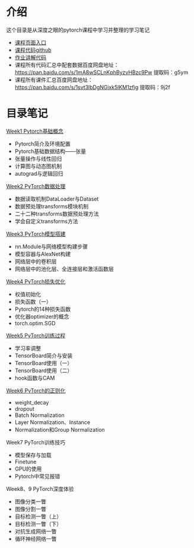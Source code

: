 # 介绍
这个目录是从深度之眼的pytorch课程中学习并整理的学习笔记

- [课程页面入口](https://ai.deepshare.net/detail/p_5df0ad9a09d37_qYqVmt85/6)
- [课程代码github](https://github.com/JansonYuan/Pytorch-Camp)
- [作业讲解代码](https://github.com/greebear/pytorch-learning)
- 课程所有代码汇总中配套数据百度网盘地址：https://pan.baidu.com/s/1mA8wSCLnKphByzvHBzc9Pw 
提取码：g5ym
- 课程所有课件汇总百度网盘地址：https://pan.baidu.com/s/1svt3lbDgNGixk5lKM1zfig 
提取码：9j2f

# 目录笔记

[Week1 Pytorch基础概念](https://nbviewer.jupyter.org/github/shiqi-lu/Learn-AI/blob/master/pytorch_deepshare/week1.ipynb)
- Pytorch简介及环境配置
- Pytorch基础数据结构——张量
- 张量操作与线性回归
- 计算图与动态图机制
- autograd与逻辑回归

[Week2 PyTorch数据处理](https://nbviewer.jupyter.org/github/shiqi-lu/Learn-AI/blob/master/pytorch_deepshare/week2.ipynb)
- 数据读取机制DataLoader与Dataset
- 数据预处理transforms模块机制
- 二十二种transforms数据预处理方法
- 学会自定义transforms方法

[Week3 PyTorch模型搭建](https://nbviewer.jupyter.org/github/shiqi-lu/Learn-AI/blob/master/pytorch_deepshare/week3.ipynb)
- nn.Module与网络模型构建步骤
- 模型容器与AlexNet构建
- 网络层中的卷积层
- 网络层中的池化层、全连接层和激活函数层

[Week4 PyTorch损失优化](https://nbviewer.jupyter.org/github/shiqi-lu/Learn-AI/blob/master/pytorch_deepshare/week4.ipynb)
- 权值初始化
- 损失函数（一）
- Pytorch的14种损失函数
- 优化器optimizer的概念
- torch.optim.SGD

[Week5 PyTorch训练过程](https://nbviewer.jupyter.org/github/shiqi-lu/Learn-AI/blob/master/pytorch_deepshare/week5.ipynb)
- 学习率调整
- TensorBoard简介与安装
- TensorBoard使用（一）
- TensorBoard使用（二）
- hook函数与CAM

[Week6 PyTorch的正则化](https://nbviewer.jupyter.org/github/shiqi-lu/Learn-AI/blob/master/pytorch_deepshare/week6.ipynb)
- weight_decay
- dropout
- Batch Normalization
- Layer Normalization、Instance
- Normalization和Group Normalization

Week7 PyTorch训练技巧
- 模型保存与加载
- Finetune
- GPU的使用
- Pytorch中常见报错

Week8、9 PyTorch深度体验
- 图像分类一瞥
- 图像分割一瞥
- 目标检测一瞥（上）
- 目标检测一瞥（下）
- 对抗生成网络一瞥
- 循环神经网络一瞥